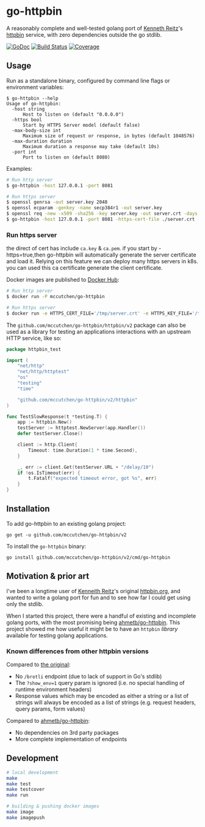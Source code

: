 # go-httpbin

A reasonably complete and well-tested golang port of [Kenneth Reitz][kr]'s
[httpbin][httpbin-org] service, with zero dependencies outside the go stdlib.

[![GoDoc](https://pkg.go.dev/badge/github.com/mccutchen/go-httpbin/v2)](https://pkg.go.dev/github.com/mccutchen/go-httpbin/v2)
[![Build Status](https://travis-ci.org/mccutchen/go-httpbin.svg?branch=master)](http://travis-ci.org/mccutchen/go-httpbin)
[![Coverage](https://codecov.io/gh/mccutchen/go-httpbin/branch/master/graph/badge.svg)](https://codecov.io/gh/mccutchen/go-httpbin)


## Usage

Run as a standalone binary, configured by command line flags or environment
variables:

```
$ go-httpbin --help
Usage of go-httpbin:
  -host string
      Host to listen on (default "0.0.0.0")
  -https bool
      Start by HTTPS Server model (default false)
  -max-body-size int
      Maximum size of request or response, in bytes (default 1048576)
  -max-duration duration
      Maximum duration a response may take (default 10s)
  -port int
      Port to listen on (default 8080)
```

Examples:

```bash
# Run http server
$ go-httpbin -host 127.0.0.1 -port 8081

# Run https server
$ openssl genrsa -out server.key 2048
$ openssl ecparam -genkey -name secp384r1 -out server.key
$ openssl req -new -x509 -sha256 -key server.key -out server.crt -days 3650
$ go-httpbin -host 127.0.0.1 -port 8081 -https-cert-file ./server.crt -https-key-file ./server.key
```
### Run https server
the direct of cert has include `ca.key` & `ca.pem`. if you start by -https=true,then go-httpbin  will automatically generate the server certificate
and load it. Relying on this feature we can deploy many https servers in k8s.
you can used this ca certificate generate the client certificate.

Docker images are published to [Docker Hub][docker-hub]:

```bash
# Run http server
$ docker run -P mccutchen/go-httpbin

# Run https server
$ docker run -e HTTPS_CERT_FILE='/tmp/server.crt' -e HTTPS_KEY_FILE='/tmp/server.key' -p 8080:8080 -v /tmp:/tmp mccutchen/go-httpbin
```

The `github.com/mccutchen/go-httpbin/httpbin/v2` package can also be used as a
library for testing an applications interactions with an upstream HTTP service,
like so:

```go
package httpbin_test

import (
	"net/http"
	"net/http/httptest"
	"os"
	"testing"
	"time"

	"github.com/mccutchen/go-httpbin/v2/httpbin"
)

func TestSlowResponse(t *testing.T) {
	app := httpbin.New()
	testServer := httptest.NewServer(app.Handler())
	defer testServer.Close()

	client := http.Client{
		Timeout: time.Duration(1 * time.Second),
	}

	_, err := client.Get(testServer.URL + "/delay/10")
	if !os.IsTimeout(err) {
		t.Fatalf("expected timeout error, got %s", err)
	}
}
```


## Installation

To add go-httpbin to an existing golang project:

```
go get -u github.com/mccutchen/go-httpbin/v2
```

To install the `go-httpbin` binary:

```
go install github.com/mccutchen/go-httpbin/v2/cmd/go-httpbin
```


## Motivation & prior art

I've been a longtime user of [Kenneith Reitz][kr]'s original
[httpbin.org][httpbin-org], and wanted to write a golang port for fun and to
see how far I could get using only the stdlib.

When I started this project, there were a handful of existing and incomplete
golang ports, with the most promising being [ahmetb/go-httpbin][ahmet]. This
project showed me how useful it might be to have an `httpbin` _library_
available for testing golang applications.

### Known differences from other httpbin versions

Compared to [the original][httpbin-org]:
 - No `/brotli` endpoint (due to lack of support in Go's stdlib)
 - The `?show_env=1` query param is ignored (i.e. no special handling of
   runtime environment headers)
 - Response values which may be encoded as either a string or a list of strings
   will always be encoded as a list of strings (e.g. request headers, query
   params, form values)

Compared to [ahmetb/go-httpbin][ahmet]:
 - No dependencies on 3rd party packages
 - More complete implementation of endpoints


## Development

```bash
# local development
make
make test
make testcover
make run

# building & pushing docker images
make image
make imagepush
```

[kr]: https://github.com/kennethreitz
[httpbin-org]: https://httpbin.org/
[httpbin-repo]: https://github.com/kennethreitz/httpbin
[ahmet]: https://github.com/ahmetb/go-httpbin
[docker-hub]: https://hub.docker.com/r/mccutchen/go-httpbin/
